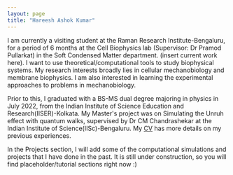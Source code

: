 ```yaml
---
layout: page
title: "Hareesh Ashok Kumar"
---
```


I am currently a visiting student at the Raman Research Institute-Bengaluru, for a period of 6 months at the Cell Biophysics lab (Supervisor: Dr Pramod Pullarkat) in the Soft Condensed Matter department. (insert current work here). I want to use theoretical/computational tools to study biophysical systems. My research interests broadly lies in cellular mechanobiology and membrane biophysics. I am also interested in learning the experimental approaches to problems in mechanobiology.

Prior to this, I graduated with a BS-MS dual degree majoring in physics in July 2022, from the Indian Institute of Science Education and Research(IISER)-Kolkata. My Master's project was on Simulating the Unruh effect with quantum walks, supervised by Dr CM Chandrashekar at the Indian Institute of Science(IISc)-Bengaluru. My [CV](/myresume.pdf) has more details on my previous experiences. 

In the Projects section, I will add some of the computational simulations and projects that I have done in the past. It is still under construction, so you will find placeholder/tutorial sections right now :)


